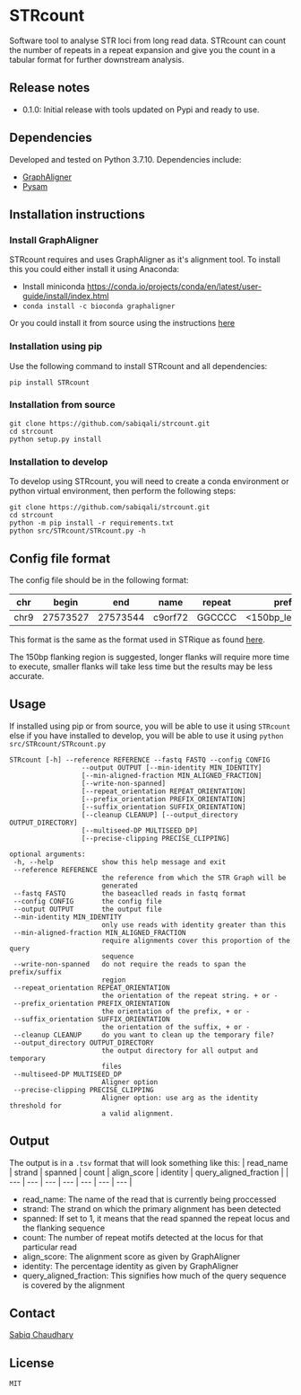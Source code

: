 # STRcount
Software tool to analyse STR loci from long read data. STRcount can count the number of repeats in a repeat expansion and give you the count in a tabular format for further downstream analysis.

## Release notes
* 0.1.0: Initial release with tools updated on Pypi and ready to use.

## Dependencies
Developed and tested on Python 3.7.10. Dependencies include:
* [GraphAligner](https://github.com/maickrau/GraphAligner)
* [Pysam](https://github.com/pysam-developers/pysam)

## Installation instructions

### Install GraphAligner

STRcount requires and uses GraphAligner as it's alignment tool. To install this you could either install it using Anaconda:
* Install miniconda https://conda.io/projects/conda/en/latest/user-guide/install/index.html
* ```conda install -c bioconda graphaligner```

Or you could install it from source using the instructions [here](https://github.com/maickrau/GraphAligner#compilation)

### Installation using pip

Use the following command to install STRcount and all dependencies:
```
pip install STRcount
```

### Installation from source

```
git clone https://github.com/sabiqali/strcount.git
cd strcount
python setup.py install
```

### Installation to develop

To develop using STRcount, you will need to create a conda environment or python virtual environment, then perform the following steps:
```
git clone https://github.com/sabiqali/strcount.git
cd strcount
python -m pip install -r requirements.txt
python src/STRcount/STRcount.py -h
```

## Config file format

 The config file should be in the following format:
 
 | chr | begin | end | name | repeat | prefix | suffix | 
 | --- | --- | --- | --- | --- | --- | --- | 
 | chr9 | 27573527 | 27573544 | c9orf72 | GGCCCC | <150bp_left_flank> | <150bp_right_flank> | 
 
 This format is the same as the format used in STRique as found [here](https://strique.readthedocs.io/en/latest/examples/intro/#configuration). 
 
 The 150bp flanking region is suggested, longer flanks will require more time to execute, smaller flanks will take less time but the results may be less accurate. 
 
 ## Usage
 
 If installed using pip or from source, you will be able to use it using ```STRcount``` else if you have installed to develop, you will be able to use it using ```python src/STRcount/STRcount.py```
 
 ```
 STRcount [-h] --reference REFERENCE --fastq FASTQ --config CONFIG
                   --output OUTPUT [--min-identity MIN_IDENTITY]
                   [--min-aligned-fraction MIN_ALIGNED_FRACTION]
                   [--write-non-spanned]
                   [--repeat_orientation REPEAT_ORIENTATION]
                   [--prefix_orientation PREFIX_ORIENTATION]
                   [--suffix_orientation SUFFIX_ORIENTATION]
                   [--cleanup CLEANUP] [--output_directory OUTPUT_DIRECTORY]
                   [--multiseed-DP MULTISEED_DP]
                   [--precise-clipping PRECISE_CLIPPING]

optional arguments:
  -h, --help            show this help message and exit
  --reference REFERENCE
                        the reference from which the STR Graph will be
                        generated
  --fastq FASTQ         the baseaclled reads in fastq format
  --config CONFIG       the config file
  --output OUTPUT       the output file
  --min-identity MIN_IDENTITY
                        only use reads with identity greater than this
  --min-aligned-fraction MIN_ALIGNED_FRACTION
                        require alignments cover this proportion of the query
                        sequence
  --write-non-spanned   do not require the reads to span the prefix/suffix
                        region
  --repeat_orientation REPEAT_ORIENTATION
                        the orientation of the repeat string. + or -
  --prefix_orientation PREFIX_ORIENTATION
                        the orientation of the prefix, + or -
  --suffix_orientation SUFFIX_ORIENTATION
                        the orientation of the suffix, + or -
  --cleanup CLEANUP     do you want to clean up the temporary file?
  --output_directory OUTPUT_DIRECTORY
                        the output directory for all output and temporary
                        files
  --multiseed-DP MULTISEED_DP
                        Aligner option
  --precise-clipping PRECISE_CLIPPING
                        Aligner option: use arg as the identity threshold for
                        a valid alignment.
```
                        
                        
 ## Output

The output is in a ```.tsv``` format that will look something like this:
| read_name | strand | spanned | count | align_score | identity | query_aligned_fraction | 
| --- | --- | --- | --- | --- | --- | --- | 

* read_name: The name of the read that is currently being proccessed
* strand: The strand on which the primary alignment has been detected
* spanned: If set to 1, it means that the read spanned the repeat locus and the flanking sequence
* count: The number of repeat motifs detected at the locus for that particular read
* align_score: The alignment score as given by GraphAligner
* identity: The percentage identity as given by GraphAligner
* query_aligned_fraction: This signifies how much of the query sequence is covered by the alignment

 ## Contact

[Sabiq Chaudhary](mailto:schaudhary@oicr.on.ca)

## License

```MIT```
